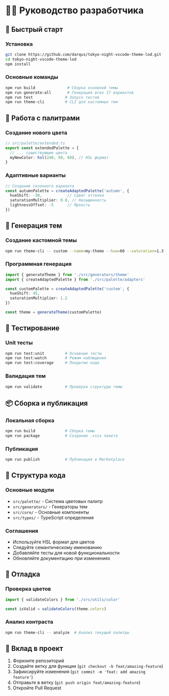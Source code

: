# 👨‍💻 Руководство разработчика

## 🚀 Быстрый старт

### Установка
```bash
git clone https://github.com/darqus/tokyo-night-vscode-theme-lod.git
cd tokyo-night-vscode-theme-lod
npm install
```

### Основные команды
```bash
npm run build              # Сборка основной темы
npm run generate:all       # Генерация всех 17 вариантов
npm run test              # Запуск тестов
npm run theme-cli         # CLI для кастомных тем
```

## 🎨 Работа с палитрами

### Создание нового цвета
```typescript
// src/palette/extended.ts
export const extendedPalette = {
  // ... существующие цвета
  myNewColor: hsl(240, 50, 60), // HSL формат
}
```

### Адаптивные варианты
```typescript
// Создание сезонного варианта
const autumnPalette = createAdaptedPalette('autumn', {
  hueShift: -30,           // Сдвиг оттенка
  saturationMultiplier: 0.8, // Насыщенность
  lightnessOffset: -5      // Яркость
})
```

## 🤖 Генерация тем

### Создание кастомной темы
```bash
npm run theme-cli -- custom --name=my-theme --hue=60 --saturation=1.3
```

### Программная генерация
```typescript
import { generateTheme } from './src/generators/theme'
import { createAdaptedPalette } from './src/palette/adapters'

const customPalette = createAdaptedPalette('custom', {
  hueShift: 45,
  saturationMultiplier: 1.2
})

const theme = generateTheme(customPalette)
```

## 🧪 Тестирование

### Unit тесты
```bash
npm run test:unit         # Основные тесты
npm run test:watch        # Режим наблюдения
npm run test:coverage     # Покрытие кода
```

### Валидация тем
```bash
npm run validate          # Проверка структуры темы
```

## 📦 Сборка и публикация

### Локальная сборка
```bash
npm run build             # Сборка темы
npm run package           # Создание .vsix пакета
```

### Публикация
```bash
npm run publish           # Публикация в Marketplace
```

## 🔧 Структура кода

### Основные модули
- `src/palette/` - Система цветовых палитр
- `src/generators/` - Генераторы тем
- `src/core/` - Основные компоненты
- `src/types/` - TypeScript определения

### Соглашения
- Используйте HSL формат для цветов
- Следуйте семантическому именованию
- Добавляйте тесты для новой функциональности
- Обновляйте документацию при изменениях

## 🐛 Отладка

### Проверка цветов
```typescript
import { validateColors } from './src/utils/color'

const isValid = validateColors(theme.colors)
```

### Анализ контраста
```bash
npm run theme-cli -- analyze  # Анализ текущей палитры
```

## 🤝 Вклад в проект

1. Форкните репозиторий
2. Создайте ветку для функции (`git checkout -b feat/amazing-feature`)
3. Зафиксируйте изменения (`git commit -m 'feat: add amazing feature'`)
4. Отправьте в ветку (`git push origin feat/amazing-feature`)
5. Откройте Pull Request